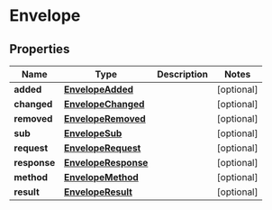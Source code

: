 
# Envelope

## Properties
Name | Type | Description | Notes
------------ | ------------- | ------------- | -------------
**added** | [**EnvelopeAdded**](EnvelopeAdded.md) |  |  [optional]
**changed** | [**EnvelopeChanged**](EnvelopeChanged.md) |  |  [optional]
**removed** | [**EnvelopeRemoved**](EnvelopeRemoved.md) |  |  [optional]
**sub** | [**EnvelopeSub**](EnvelopeSub.md) |  |  [optional]
**request** | [**EnvelopeRequest**](EnvelopeRequest.md) |  |  [optional]
**response** | [**EnvelopeResponse**](EnvelopeResponse.md) |  |  [optional]
**method** | [**EnvelopeMethod**](EnvelopeMethod.md) |  |  [optional]
**result** | [**EnvelopeResult**](EnvelopeResult.md) |  |  [optional]



